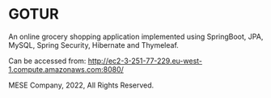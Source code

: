 # GOTUR
An online grocery shopping application implemented using SpringBoot, JPA, MySQL, Spring Security, Hibernate and Thymeleaf.

Can be accessed from: http://ec2-3-251-77-229.eu-west-1.compute.amazonaws.com:8080/

MESE Company, 2022, All Rights Reserved.
